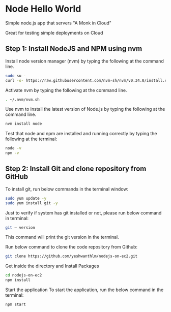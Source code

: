 # Node Hello World

Simple node.js app that servers "A Monk in Cloud"

Great for testing simple deployments on Cloud

## Step 1: Install NodeJS and NPM using nvm
Install node version manager (nvm) by typing the following at the command line.

```bash
sudo su -
curl -o- https://raw.githubusercontent.com/nvm-sh/nvm/v0.34.0/install.sh | bash
```
Activate nvm by typing the following at the command line.

```bash
. ~/.nvm/nvm.sh
```

Use nvm to install the latest version of Node.js by typing the following at the command line.

```bash
nvm install node
```

Test that node and npm are installed and running correctly by typing the following at the terminal:

```bash
node -v
npm -v
```

## Step 2: Install Git and clone repository from GitHub
To install git, run below commands in the terminal window:

```bash
sudo yum update -y
sudo yum install git -y
```

Just to verify if system has git installed or not, please run below command in terminal:
```bash
git — version
```

This command will print the git version in the terminal.

Run below command to clone the code repository from Github:

```bash
git clone https://github.com/yeshwanthlm/nodejs-on-ec2.git
```

Get inside the directory and Install Packages

```bash
cd nodejs-on-ec2
npm install
```

Start the application
To start the application, run the below command in the terminal:

```bash
npm start
```